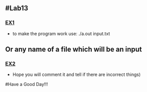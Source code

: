 #Lab13
---
### [EX1](http://github.com/AndrewStar681/Operating_Systems_Course/blob/master/week13)
- to make the program work use:
    ./a.out input.txt

Or any name of a file which will be an input
---
### [EX2](http://github.com/AndrewStar681/Operating_Systems_Course/blob/master/week13/ex2.txt)
- Hope you will comment it and tell if there are incorrect things)

#Have a Good Day!!!
